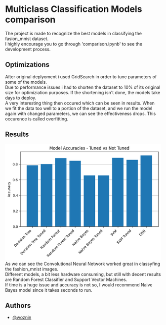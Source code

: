 
# Multiclass Classification Models comparison

The project is made to recognize the best models in classifying the fasion_mnist dataset.  
I highly encourage you to go through 'comparison.ipynb' to see the development process.


## Optimizations

After original deplyoment i used GridSearch in order to tune parameters of some of the models.  
Due to performance issues i had to shorten the dataset to 10% of its original size for optimiziation purposes. If the shortening isn't done, the models take days to deploy.  
A very interesting thing then occured which can be seen in results. When we fit the data too well to a portion of the dataset, and we run the model again with changed parameters, we can see the effectiveness drops. This occurence is called overfitting.

## Results
![screenshot](Results.png)  
As we can see the Convolutional Neural Network worked great in classyfing the fashion_mnist images.  
Different models, a bit less hardware consuming, but still with decent results are Random Forest Classifier and Support Vector Machines.  
If time is a huge issue and accuracy is not so, I would recommend Naive Bayes model since it takes seconds to run.
## Authors

- [@woznin](https://www.github.com/woznin)

